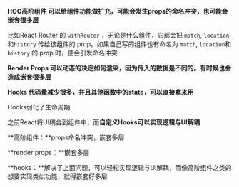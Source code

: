 **HOC高阶组件 可以给组件功能做扩充，可能会发生props的命名冲突，也可能会嵌套很多层**

比如React Router 的 `withRouter` ，无论是什么组件，它都会把 `match`, `location`和`history` 传给该组件的 prop。如果自己写的组件也有命名为 `match`, `location`和`history` 的 prop 时，便会引发命名冲突



**Render Props 可以动态的决定如何渲染，因为传入的数据是不同的。有时候也会造成嵌套很多层**



**Hooks 代码量减少很多，并且其他函数中的state，可以直接拿来用**



Hooks弱化了生命周期

之前React将UI耦合到组件中，而**自定义Hooks可以实现逻辑与UI解耦**





**高阶组件：**props命名冲突，嵌套多层

**render props：**嵌套多层

**hooks：**解决了上面问题，可以轻松实现逻辑与UI解耦，而像高阶组件之类的想要实现类似功能，就得嵌套好多层